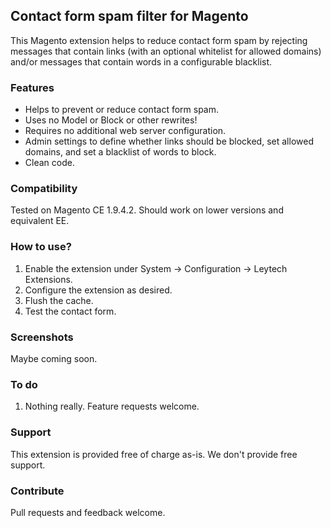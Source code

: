 ## Contact form spam filter for Magento

This Magento extension helps to reduce contact form spam by rejecting messages that contain links (with an optional whitelist for allowed domains) and/or messages that contain words in a configurable blacklist.

### Features

- Helps to prevent or reduce contact form spam.
- Uses no Model or Block or other rewrites!
- Requires no additional web server configuration.
- Admin settings to define whether links should be blocked, set allowed domains, and set a blacklist of words to block.
- Clean code.

### Compatibility

Tested on Magento CE 1.9.4.2. Should work on lower versions and equivalent EE.

### How to use?

1. Enable the extension under System -> Configuration -> Leytech Extensions.
2. Configure the extension as desired.
3. Flush the cache.
4. Test the contact form.

### Screenshots

Maybe coming soon.

### To do

1. Nothing really. Feature requests welcome.

### Support

This extension is provided free of charge as-is. We don't provide free support.

### Contribute

Pull requests and feedback welcome.